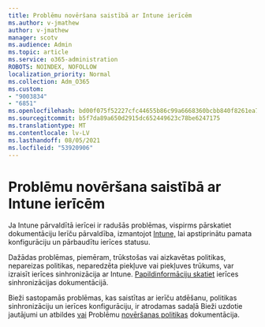 ```yaml
---
title: Problēmu novēršana saistībā ar Intune ierīcēm
ms.author: v-jmathew
author: v-jmathew
manager: scotv
ms.audience: Admin
ms.topic: article
ms.service: o365-administration
ROBOTS: NOINDEX, NOFOLLOW
localization_priority: Normal
ms.collection: Adm_O365
ms.custom:
- "9003834"
- "6851"
ms.openlocfilehash: bd00f075f52227cfc44655b86c99a6668360bcbb840f8261ea777a78c21a2494
ms.sourcegitcommit: b5f7da89a650d2915dc652449623c78be6247175
ms.translationtype: MT
ms.contentlocale: lv-LV
ms.lasthandoff: 08/05/2021
ms.locfileid: "53920906"
---
```

# <a name="troubleshooting-problems-with-intune-devices"></a>Problēmu novēršana saistībā ar Intune ierīcēm

Ja Intune pārvaldītā ierīcei ir radušās problēmas, vispirms pārskatiet dokumentāciju Ierīču pārvaldība, izmantojot [Intune,](https://docs.microsoft.com/mem/intune/protect/endpoint-security-manage-devices) lai apstiprinātu pamata konfigurāciju un pārbaudītu ierīces statusu.

Dažādas problēmas, piemēram, trūkstošas vai aizkavētas politikas, nepareizas politikas, neparedzēta piekļuve vai piekļuves trūkums, var izraisīt ierīces sinhronizācija ar Intune. [Papildinformāciju skatiet](https://docs.microsoft.com/mem/intune/remote-actions/device-sync) ierīces sinhronizācijas dokumentācijā.

Bieži sastopamās problēmas, kas saistītas ar ierīču atdēšanu, politikas sinhronizāciju un ierīces konfigurāciju, ir atrodamas sadaļā Bieži uzdotie jautājumi un atbildes [vai](https://docs.microsoft.com/mem/intune/configuration/device-profile-troubleshoot) Problēmu [novēršanas politikas](https://docs.microsoft.com/mem/intune/configuration/troubleshoot-policies-in-microsoft-intune) dokumentācija.
